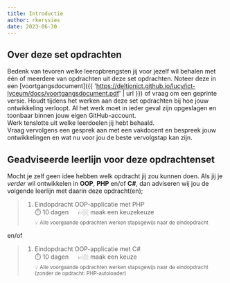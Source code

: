 ```yaml
---
title: Introductie
author: rkerssies
date: 2023-06-30
---
```


## Over deze set opdrachten
Bedenk van tevoren welke leeropbrengsten jij voor jezelf wil behalen met één of meerdere van opdrachten
uit deze set opdrachten. Noteer deze in een [voortgangsdocument]({{ 'https://deltionict.github.io/lucy/ict-lyceum/docs/voortgangsdocument.pdf' | url }})
of vraag om een geprinte versie. Houdt tijdens het werken aan deze set opdrachten bij hoe jouw ontwikkeling verloopt.
Al het werk moet in ieder geval zijn opgeslagen en toonbaar binnen jouw eigen GitHub-account.   
Werk tenslotte uit welke leerdoelen jij hebt behaald. <br>
Vraag vervolgens een gesprek aan met een vakdocent en bespreek jouw ontwikkelingen en wat nu voor jou de beste vervolgstap kan zijn.


## Geadviseerde leerlijn voor deze opdrachtenset
Mocht je zelf geen idee hebben welk opdracht jij zou kunnen doen.
Als jij je *verder* wil ontwikkelen in **OOP**, **PHP** en/of **C#**, dan adviseren wij jou de
volgende leerlijn met daarin deze opdracht(en);
> 1. Eindopdracht OOP-applicatie met PHP<br>
> ⏱️ 10 dagen &emsp; 👉🏼 maak een keuzekeuze<br>
> <small>💡 Alle voorgaande opdrachten werken stapsgewijs naar de eindopdracht</small>

en/of

> 1. Eindopdracht OOP-applicatie met C#<br>
> ⏱️ 10 dagen &emsp; 👉🏼 maak een keuze<br>
> <small>💡 Alle voorgaande opdrachten werken stapsgewijs naar de eindopdracht (zonder de opdracht: PHP-autoloader)</small>

